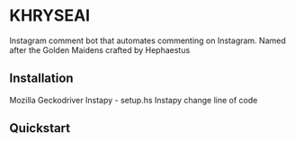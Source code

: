 # KHRYSEAI
Instagram comment bot that automates commenting on Instagram. Named after the Golden Maidens crafted by Hephaestus 

## Installation
Mozilla 
Geckodriver
Instapy - setup.hs
Instapy change line of code

## Quickstart

